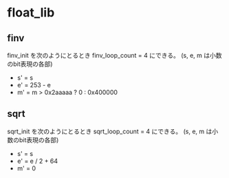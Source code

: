 # float_lib

## finv
finv_init を次のようにとるとき finv_loop_count = 4 にできる。
(s, e, m は小数のbit表現の各部)

- s' = s
- e' = 253 - e
- m' = m > 0x2aaaaa ? 0 : 0x400000

## sqrt
sqrt_init を次のようにとるとき sqrt_loop_count = 4 にできる。
(s, e, m は小数のbit表現の各部)

- s' = s
- e' = e / 2 + 64
- m' = 0
